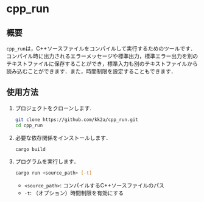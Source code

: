 # cpp_run

## 概要
`cpp_run`は，C++ソースファイルをコンパイルして実行するためのツールです．コンパイル時に出力されるエラーメッセージや標準出力，標準エラー出力を別のテキストファイルに保存することができ，標準入力も別のテキストファイルから読み込むことができます．また，時間制限を設定することもできます．

## 使用方法
1. プロジェクトをクローンします.
    ```sh
    git clone https://github.com/kk2a/cpp_run.git
    cd cpp_run
    ```

2. 必要な依存関係をインストールします．
    ```sh
    cargo build
    ```

3. プログラムを実行します．
    ```sh
    cargo run <source_path> [-t]
    ```

    - `<source_path>`: コンパイルするC++ソースファイルのパス
    - `-t`: （オプション）時間制限を有効にする
